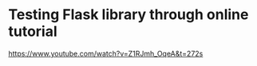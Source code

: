 # Testing Flask library through online tutorial

https://www.youtube.com/watch?v=Z1RJmh_OqeA&t=272s


